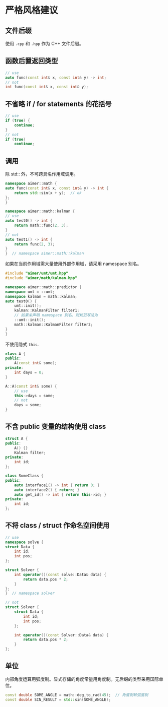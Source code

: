 # 严格风格建议

## 文件后缀

使用 `.cpp` 和 `.hpp` 作为 C++ 文件后缀。

## 函数后置返回类型

```cpp
// use
auto func(const int& x, const int& y) -> int;
// not 
int func(const int& x, const int& y);
```

## 不省略 if / for statements 的花括号

```cpp
// use
if (true) {
    continue;
}
// not
if (true)
    continue;
```

## 调用

除 std:: 外，不可跨具名作用域调用。

```cpp
namespace aimer::math {
auto func(const int& x, const int& y) -> int {  
    return std::sin(x + y);  // ok
};
}

namespace aimer::math::kalman {
// use
auto test0() -> int {
    return math::func(2, 3);
}
// not
auto test1() -> int {
    return func(2, 3);
}
}  // namespace aimer::math::kalman
```

如果在当前作用域需大量使用外部作用域，请采用 namespace 别名。

```cpp
#include "aimer/umt/umt.hpp"
#include "aimer/math/kalman.hpp"

namespace aimer::math::predictor {
namespace umt = ::umt;
namespace kalman = math::kalman;
auto test0() {
    umt::init();
    kalman::KalmanFilter filter1;
    // 如果未声明 namespace 别名，则规范写法为
    ::umt::init();
    math::kalman::KalmanFilter filter2;
}
}
```

不使用隐式 `this`.

```cpp
class A {
public:
    A(const int& some);
private: 
    int days = 0;
}

A::A(const int& some) {
    // use
    this->days = some;
    // not
    days = some;
}
```

## 不含 public 变量的结构使用 class

```cpp
struct A {
public:
    A() {}
    Kalman filter;
private:
    int id;
};

class SomeClass {
public:
    auto interface1() -> int { return 0; }
    auto interface2() { return; }
    auto get_id() -> int { return this->id; }
private:
    int id;
};
```

## 不将 class / struct 作命名空间使用

```cpp
// use
namespace solve {
struct Data {
    int id;
    int pos;
};

struct Solver {
    int operator()(const solve::Data& data) {
        return data.pos * 2;
    }
};
}  // namespace solver

// not
struct Solver {
    struct Data {
        int id;
        int pos;
    };

    int operator()(const Solver::Data& data) {
        return data.pos * 2;
    }
};
```

## 单位

内部角度运算用弧度制。显式存储的角度常量用角度制。无后缀的类型采用国际单位。

```cpp
const double SOME_ANGLE = math::deg_to_rad(45);  // 角度制转弧度制
const double SIN_RESULT = std::sin(SOME_ANGLE);
```
